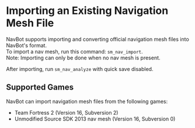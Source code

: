 # Importing an Existing Navigation Mesh File

NavBot supports importing and converting official navigation mesh files into NavBot's format.  
To import a nav mesh, run this command: `sm_nav_import`.    
Note: Importing can only be done when no nav mesh is present.    

After importing, run `sm_nav_analyze` with quick save disabled.

## Supported Games

NavBot can import navigation mesh files from the following games:    

* Team Fortress 2 (Version 16, Subversion 2)
* Unmodified Source SDK 2013 nav mesh (Version 16, Subversion 0)

